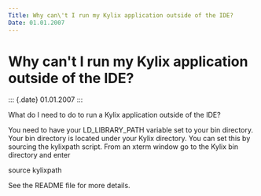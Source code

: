 ```yaml
---
Title: Why can\'t I run my Kylix application outside of the IDE?
Date: 01.01.2007
---
```



Why can\'t I run my Kylix application outside of the IDE?
=========================================================

::: {.date}
01.01.2007
:::

What do I need to do to run a Kylix application outside of the IDE?

You need to have your LD\_LIBRARY\_PATH variable set to your bin
directory. Your bin directory is located under your Kylix directory. You
can set this by sourcing the kylixpath script. From an xterm window go
to the Kylix bin directory and enter

source kylixpath

See the README file for more details.
